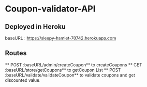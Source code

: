 # Coupon-validator-API

## Deployed in Heroku
baseURL : https://sleepy-hamlet-70742.herokuapp.com

## Routes
** POST :baseURL/admin/createCoupon** to createCoupons
** GET :baseURL/store/getCoupons** to getCoupon List
** POST :baseURL/validate/validateCoupon** to validate coupons and get discounted value.
